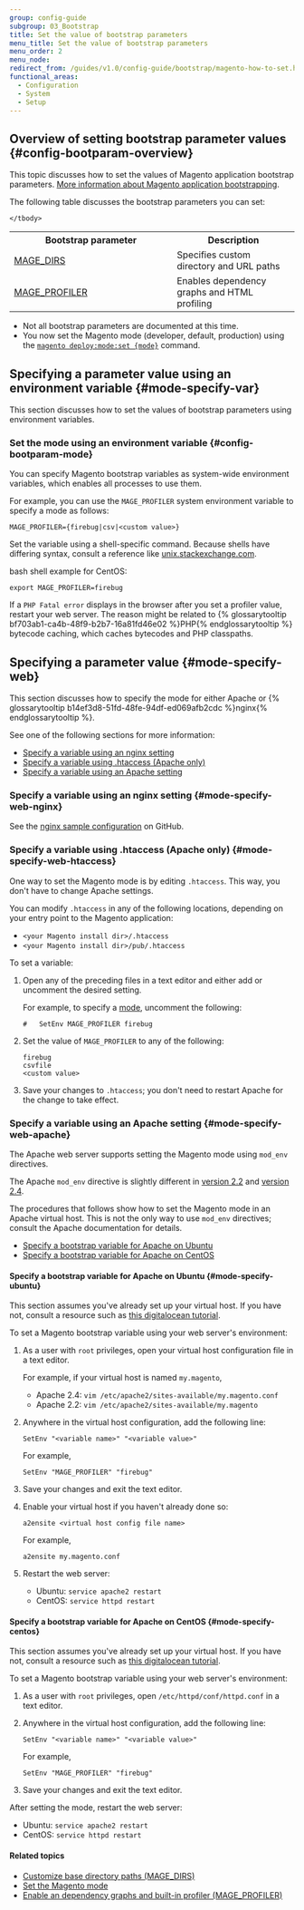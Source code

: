 ```yaml
---
group: config-guide
subgroup: 03_Bootstrap
title: Set the value of bootstrap parameters
menu_title: Set the value of bootstrap parameters
menu_order: 2
menu_node:
redirect_from: /guides/v1.0/config-guide/bootstrap/magento-how-to-set.html
functional_areas:
  - Configuration
  - System
  - Setup
---
```


## Overview of setting bootstrap parameter values   {#config-bootparam-overview}

This topic discusses how to set the values of Magento application bootstrap parameters. <a href="{{ page.baseurl }}/config-guide/bootstrap/magento-bootstrap.html">More information about Magento application bootstrapping</a>.

The following table discusses the bootstrap parameters you can set:

<table>
	<col width="40%" />
  	<col width="30%" />
	<tbody>
		<tr>
			<th>Bootstrap parameter</th>
			<th>Description</th>
		</tr>
	<tr>
		<td><a href="{{ page.baseurl }}/config-guide/bootstrap/mage-dirs.html">MAGE_DIRS</a></td>
		<td>Specifies custom directory and URL paths</td>
	</tr>	
	<tr>
		<td><a href="{{ page.baseurl }}/config-guide/bootstrap/mage-profiler.html">MAGE_PROFILER</a></td>
		<td>Enables dependency graphs and HTML profiling</td>
	</tr>

	
	</tbody>
</table>

<div class="bs-callout bs-callout-info" id="info">
<span class="glyphicon-class">
  <ul><li>Not all bootstrap parameters are documented at this time.</li>
  	<li>You now set the Magento mode (developer, default, production) using the <a href="{{ page.baseurl }}/config-guide/cli/config-cli-subcommands-mode.html"><code>magento deploy:mode:set {mode}</code></a> command.</li></ul></span>
</div>

## Specifying a parameter value using an environment variable   {#mode-specify-var}

This section discusses how to set the values of bootstrap parameters using environment variables.

### Set the mode using an environment variable   {#config-bootparam-mode}

You can specify Magento bootstrap variables as system-wide environment variables, which enables all processes to use them.

For example, you can use the `MAGE_PROFILER` system environment variable to specify a mode as follows:

	MAGE_PROFILER={firebug|csv|<custom value>}

Set the variable using a shell-specific command. Because shells have differing syntax, consult a reference like <a href="http://unix.stackexchange.com/questions/117467/how-to-permanently-set-environmental-variables" target="_blank">unix.stackexchange.com</a>.

bash shell example for CentOS:

	export MAGE_PROFILER=firebug

<div class="bs-callout bs-callout-info" id="info">
<span class="glyphicon-class">
  <p>If a <code>PHP Fatal error</code> displays in the browser after you set a profiler value, restart your web server. The reason might be related to {% glossarytooltip bf703ab1-ca4b-48f9-b2b7-16a81fd46e02 %}PHP{% endglossarytooltip %} bytecode caching, which caches bytecodes and PHP classpaths.</p></span>
</div>

## Specifying a parameter value   {#mode-specify-web}

This section discusses how to specify the mode for either Apache or {% glossarytooltip b14ef3d8-51fd-48fe-94df-ed069afb2cdc %}nginx{% endglossarytooltip %}.

See one of the following sections for more information:

*	<a href="#mode-specify-web-nginx">Specify a variable using an nginx setting</a>
*	<a href="#mode-specify-web-htaccess">Specify a variable using .htaccess (Apache only)</a>
*	<a href="#mode-specify-web-apache">Specify a variable using an Apache setting</a>

### Specify a variable using an nginx setting   {#mode-specify-web-nginx}

See the <a href="{{ site.mage2000url }}nginx.conf.sample#L16" target="_blank">nginx sample configuration</a> on GitHub.

### Specify a variable using .htaccess (Apache only)   {#mode-specify-web-htaccess}

One way to set the Magento mode is by editing `.htaccess`. This way, you don't have to change Apache settings.

You can modify `.htaccess` in any of the following locations, depending on your entry point to the Magento application:

*	`<your Magento install dir>/.htaccess`
*	`<your Magento install dir>/pub/.htaccess`

To set a variable:

1.	Open any of the preceding files in a text editor and either add or uncomment the desired setting.

	For example, to specify a <a href="{{ page.baseurl }}/config-guide/bootstrap/magento-modes.html">mode</a>, uncomment the following:

		#   SetEnv MAGE_PROFILER firebug

2.	Set the value of `MAGE_PROFILER` to any of the following:

		firebug
		csvfile
		<custom value>

2.	Save your changes to `.htaccess`; you don't need to restart Apache for the change to take effect.

### Specify a variable using an Apache setting   {#mode-specify-web-apache}

The Apache web server supports setting the Magento mode using `mod_env` directives.

The Apache `mod_env` directive is slightly different in <a href="http://httpd.apache.org/docs/2.2/mod/mod_env.html#setenv" target="_blank">version 2.2</a> and <a href="http://httpd.apache.org/docs/2.4/mod/mod_env.html#setenv" target="_blank">version 2.4</a>.

The procedures that follows show how to set the Magento mode in an Apache virtual host. This is not the only way to use `mod_env` directives; consult the Apache documentation for details.

*	<a href="#mode-specify-ubuntu">Specify a bootstrap variable for Apache on Ubuntu</a>
*	<a href="#mode-specify-centos">Specify a bootstrap variable for Apache on CentOS</a>

#### Specify a bootstrap variable for Apache on Ubuntu   {#mode-specify-ubuntu}

This section assumes you've already set up your virtual host. If you have not, consult a resource such as <a href="https://www.digitalocean.com/community/tutorials/how-to-set-up-apache-virtual-hosts-on-ubuntu-14-04-lts" target="_blank">this digitalocean tutorial</a>.

To set a Magento bootstrap variable using your web server's environment:

1.	As a user with `root` privileges, open your virtual host configuration file in a text editor.

	For example, if your virtual host is named `my.magento`,

	*	Apache 2.4: `vim /etc/apache2/sites-available/my.magento.conf`
	*	Apache 2.2: `vim /etc/apache2/sites-available/my.magento`

2.	Anywhere in the virtual host configuration, add the following line:

		SetEnv "<variable name>" "<variable value>"

	For example,

		SetEnv "MAGE_PROFILER" "firebug"

3.	Save your changes and exit the text editor.
4.	Enable your virtual host if you haven't already done so:

		a2ensite <virtual host config file name>

	For example,

		a2ensite my.magento.conf

5.	Restart the web server:

	*	Ubuntu: `service apache2 restart`
	*	CentOS: `service httpd restart`

#### Specify a bootstrap variable for Apache on CentOS   {#mode-specify-centos}

This section assumes you've already set up your virtual host. If you have not, consult a resource such as <a href="https://www.digitalocean.com/community/tutorials/how-to-set-up-apache-virtual-hosts-on-centos-6" target="_blank">this digitalocean tutorial</a>.

To set a Magento bootstrap variable using your web server's environment:

1.	As a user with `root` privileges, open `/etc/httpd/conf/httpd.conf` in a text editor.

2.	Anywhere in the virtual host configuration, add the following line:

		SetEnv "<variable name>" "<variable value>"

	For example,

		SetEnv "MAGE_PROFILER" "firebug"

3.	Save your changes and exit the text editor.

After setting the mode, restart the web server:

*	Ubuntu: `service apache2 restart`
*	CentOS: `service httpd restart`

#### Related topics

*	<a href="{{ page.baseurl }}/config-guide/bootstrap/mage-dirs.html">Customize base directory paths (MAGE_DIRS)</a>
*	<a href="{{ page.baseurl }}/config-guide/cli/config-cli-subcommands-mode.html">Set the Magento mode</a>
*	<a href="{{ page.baseurl }}/config-guide/bootstrap/mage-profiler.html">Enable an dependency graphs and built-in profiler (MAGE_PROFILER)</a>
